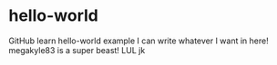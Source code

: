# hello-world
GitHub learn hello-world example
I can write whatever I want in here!
megakyle83 is a super beast!
LUL jk
